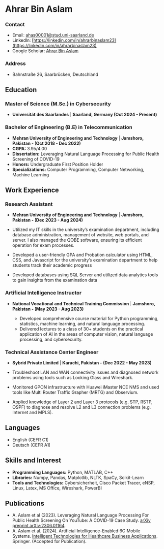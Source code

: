 # Ahrar Bin Aslam

### Contact
- Email: [ahas00001@stud.uni-saarland.de](mailto:ahas00001@stud.uni-saarland.de)
- LinkedIn: [https://linkedin.com/in/ahrarbinaslam23](https://linkedin.com/in/ahrarbinaslam23)
- Google Scholar: [Ahrar Bin Aslam](https://scholar.google.com/citations?user=TjNDuj0AAAAJ&hl=en)

### Address
- Bahnstraße 26, Saarbrücken, Deutschland

## Education
### Master of Science (M.Sc.) in Cybersecurity
- **Universität des Saarlandes** | **Saarland, Germany (Oct 2024 - Present)**

### Bachelor of Engineering (B.E) in Telecommunication
- **Mehran University of Engineering and Technology** | **Jamshoro, Pakistan - (Oct 2018 - Dec 2022)**
- **CGPA:** 3.95/4.00
- **Dissertation:** Leveraging Natural Language Processing for Public Health Screening of COVID-19
- **Honors:** Undergraduate First Position Holder
- **Specializations:** Computer Programming, Computer Networking, Machine Learning

## Work Experience
### Research Assistant
- **Mehran University of Engineering and Technology** | **Jamshoro, Pakistan - (Dec 2023 - Aug 2024)**

- Utilized my IT skills in the university’s examination department, including database administration, management of
website, web portals, and server. I also managed the QOBE software, ensuring its efficient operation for exam processes.
- Developed a user-friendly GPA and Probation calculator using HTML, CSS, and Javascript for the university’s examination
department to help students track their academic progress
- Developed databases using SQL Server and utilized data analytics tools to gain insights from the examination data

### Artificial Intelligence Instructor
- **National Vocational and Technical Training Commission** | **Jamshoro, Pakistan - (May 2023 - Aug 2023)**

  - Developed comprehensive course material for Python programming, statistics, machine learning, and natural language
processing.
  - Delivered lectures to a class of 30+ students on the practical application of AI in the areas of computer vision, natural
language processing, and cybersecurity.

### Technical Assistance Center Engineer
- **Sybrid Private Limited** | **Karachi, Pakistan - (Dec 2022 - May 2023)**
  
- Troubleshoot LAN and WAN connectivity issues and diagnosed network problems using tools such as Looking Glass and
Wireshark.
- Monitored GPON infrastructure with Huawei iMaster NCE NMS and used tools like Multi Router Traffic Grapher (MRTG)
and Observium.
- Applied knowledge of Layer 2 and Layer 3 protocols (e.g. STP, RSTP, OSPF) to diagnose and resolve L2 and L3 connection
problems (e.g. Internet and MPLS).

## Languages
- English (CEFR C1)
- Deutsch (CEFR A1)

## Skills and Interest
- **Programming Languages:** Python, MATLAB, C++
- **Libraries:** Numpy, Pandas, Matplotlib, NLTK, SpaCy, Scikit-Learn
- **Tools and Technologies:** Cybersicherheit, Cisco Packet Tracer, eNSP, Linux, Latex, MS Office, Wireshark, PowerBI

## Publications
- A. Aslam et al (2023). Leveraging Natural Language Processing For Public Health Screening On YouTube: A COVID-19 Case Study. [arXiv preprint arXiv:2306.01164](https://arxiv.org/abs/2306.01164).
- A. Aslam et al. (2024). Artificial Intelligence-Enabled 6G Mobile Systems. [Intelligent Technologies for Healthcare Business Applications](https://link.springer.com/book/9783031585265). Springer. (Accepted for Publication).
